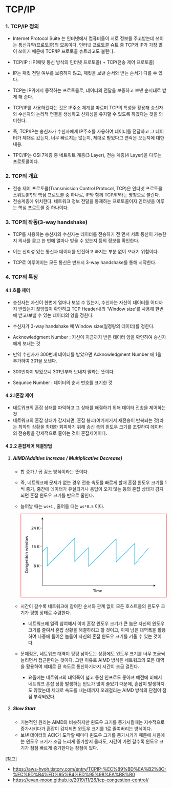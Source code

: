 # TCP/IP

### 1. TCP/IP 정의

- Internet Protocol Suite 는 인터넷에서 컴퓨터들이 서로 정보를 주고받는데 쓰이는 통신규약(프로토콜)의 모음이다. 인터넷 프로토콜 슈트 중 TCP와 IP가 가장 많이 쓰이기 때문에 TCP/IP 프로토콜 슈트라고도 불린다.

- TCP/IP : IP(패팃 통신 방식의 인터넷 프로토콜) + TCP(전송 제어 프로토콜)

- IP는 패킷 전달 여부를 보증하지 않고, 패킷을 보낸 순서와 받는 순서가 다를 수 있다. 

- TCP는 IP위에서 동작하는 프로토콜로, 데이터의 전달을 보증하고 보낸 순서대로 받게 해 준다. 

- TCP/IP를 사용하겠다는 것은 IP주소 체계를 따르며 TCP의 특성을 활용해 송신자와 수신자의 논리적 연결을 생성하고 신뢰성을 유지할 수 있도록 하겠다는 것을 의미한다.

- 즉, TCP/IP는 송신자가 수신자에게 IP주소를 사용하여 데이터를 전달하고 그 데이터가 제대로 갔는지, 너무 빠르지는 않는지, 제대로 받았다고 연락은 오는지에 대한 내용.

- TPC/IP는 OSI 7계층 중 네트워트 계층(3 Layer), 전송 계층(4 Layer)을 다루는 프로토콜이다. 

### 2. TCP의 개요

- 전송 제어 프로토콜(Transmission Control Protocol, TCP)은 인터넷 프로토콜 스위트(IP)의 핵심 프로토콜 중 하나로, IP와 함께 TCP/IP라는 명칭으로 불린다. 
- 전송계층에 위치한다. 네트워크 정보 전달을 통제하는 프로토콜이자 인터넷을 이루는 핵심 프로토콜 중 하나이다. 

### 3. TCP의 작동(3-way handshake)

- TCP를 사용하는 송신자와 수신자는 데이터를 전송하기 전 먼서 서로 통신이 가능한지 의사를 묻고 한 번에 얼마나 받을 수 있는지 등의 정보를 확인한다.
- 이는 신뢰성 있는 통신과 데이터를 안전하고 빠지는 부분 없이 보내기 위함이다.

- TCP로 이루어지는 모든 통신은 반드시 3-way handshake를 통해 시작한다.

### 4. TCP의 특징

#### 4.1 흐름 제어

- 송신자는 자신이 한번에 얼마나 보낼 수 있는지, 수신자는 자신이 데이터를 어디까지 받았는지 끊임없이 확인하고 TCP Header내의 'Window size'를 사용해 한번에 받고/보낼 수 있는 데이터의 양을 정한다.
- 수신자가 3-way handshake 때 Window size(일정량의 데이터)를 정한다. 

- Acknowledgment Number : 자신이 지금까지 받은 데이터 양을 확인하여 송신자에게 보내는 것
- 만약 수신자가 300번재 데이터를 받았으면 Acknowledgment Number 에 1을 추가하여 301을 보낸다. 
- 300번까지 받았으니 301번부터 보내지 말라는 뜻이다. 
- Sequnce Number : 데이터의 순서 번호를 표기한 것

#### 4.2.1혼잡 제어

- 네트워크의 혼잡 상태를 파악하고 그 상태를 해결하기 위해 데이터 전송을 제어하는 것
- 네트워크의 혼잡 상태가 감지되면, 혼잡 붕괴(여기저기서 재전송이 반복되는 것)라는 최악의 상황을 최대한 회피하기 위해 송신 측의 윈도우 크기를 조절하여 데이터의 전송량을 강제적으로 줄이는 것이 혼잡제어이다. 

#### 4.2.2 혼잡제어 해결방법

1. ##### AIMD(Additive Increase / Multiplicative Decrease)

   - 합 증가 / 곱 감소 방식이라는 뜻이다.

   - 즉, 네트워크에 문제가 없는 경우 전송 속도를 빠르게 할때 혼잡 윈도우 크기를 1씩 증가, 중간에 데이터가 유실되거나 응답이 오지 않는 등의 혼잡 상태가 감지되면 혼잡 윈도우 크기를 반으로 줄인다.

   - 늘어날 때는 `ws+1` , 줄어들 때는 `ws*0.5` 이다.

     ![image](readme.assets/123959285-f28e8a80-d9e8-11eb-96fb-9de4784d008c.png)

   - 시간이 갈수록 네트워크에 참여한 순서와 관계 없이 모든 호스트들의 윈도우 크기가 평행 상태로 수렴한다. 

     - 네트워크에 일찍 참여해서 이미 혼잡 윈도우 크기가 큰 놈은 자신의 윈도우 크기를 줄여서 혼잡 상황을 해결하려고 할 것이고, 이때 남은 대역폭을 활용하여 나중에 들어온 놈들이 자신의 혼잡 윈도우 크기를 키울 수 있는 것이다.

   - 문제점은, 네트워크 대역이 펑펑 남아도는 상황에도 윈도우 크기를 너무 조금씩 늘리면서 접근한다는 것이다. 그런 이유로 AIMD 방식은 네트워크의 모든 대역을 활용하여 제대로 된 속도로 통신하기까지 시간이 조금 걸린다.

     - 요즘에는 네트워크의 대역폭이 넓고 통신 인프로도 좋아져 예전에 비해서 네트워크 혼잡 상황 발생하는 빈도가 많이 줄었기 때문에, 혼잡이 발생하지도 않았는데 제대로 속도를 내는데까지 오래걸리는 AIMD 방식의 단점이 점점 부각되었다.	

2. ##### Slow Start

   - 기본적인 원리는 AIMD와 비슷하지만 윈도우 크기를 증가시킬때는 지수적으로 증가시키다가 혼잡이 감지되면 윈도우 크기를 1로 줄여버리는 방식이다.
   - 보낸 데이터의 ACK가 도착할 때마다 윈도우 크기를 증가시키기 때문에 처음에는 윈도우 크기가 조금 느리게 증가할지 몰라도, 시간이 가면 갈수록 윈도우 크기가 점점 빠르게 증가한다는 장점이 있다.

[참고]

- https://aws-hyoh.tistory.com/entry/TCPIP-%EC%89%BD%EA%B2%8C-%EC%9D%B4%ED%95%B4%ED%95%98%EA%B8%B0
- https://evan-moon.github.io/2019/11/26/tcp-congestion-control/